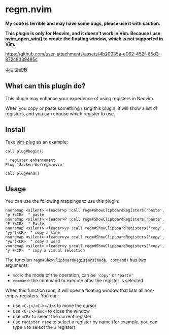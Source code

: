 # regm.nvim

**My code is terrible and may have some bugs, please use it with caution.**

**This plugin is only for Neovim, and it doesn't work in Vim. Because I use nvim_open_win() to create the floating window, which is not supported in Vim.**

https://github.com/user-attachments/assets/4b20935a-e062-452f-85d3-872c8339495c

[中文请点我](./doc/zh_CN.md)

## What can this plugin do?

This plugin may enhance your experience of using registers in Neovim.

When you copy or paste something using this plugin, it will show a list of registers, and you can choose which register to use.

## Install

Take [vim-plug](https://github.com/junegunn/vim-plug) as an example:

```vim
call plug#begin()

" register enhancement
Plug 'Jacken-Wu/regm.nvim'

call plug#end()
```

## Usage

You can use the following mappings to use this plugin:

```vim
nnoremap <silent> <leader>p :call regm#ShowClipboardRegisters('paste', 'p')<CR>  " paste
nnoremap <silent> <leader>P :call regm#ShowClipboardRegisters('paste', 'P')<CR>  " Paste
nnoremap <silent> <leader>yy :call regm#ShowClipboardRegisters('copy', 'yy')<CR>  " copy a line
nnoremap <silent> <leader>yw :call regm#ShowClipboardRegisters('copy', 'yw')<CR>  " copy a word
vnoremap <silent> <leader>y y:call regm#ShowClipboardRegisters('copy', 'y')<CR>  " copy a visual selection
```

The function `regm#ShowClipboardRegisters(mode, command)` has two arguments:

- `mode`: the mode of the operation, can be `'copy'` or `'paste'`
- `command`: the command to execute after the register is selected

When this function runs, it will open a floating window that lists all non-empty registers. You can:

- use `<C-j>/<C-k>/J/K` to move the cursor
- use `<C-c>/<Esc>` to close the window
- use `<CR>` to select the current register
- use `register name` to select a register by name (for example, you can type `a` to select the `a` register)
